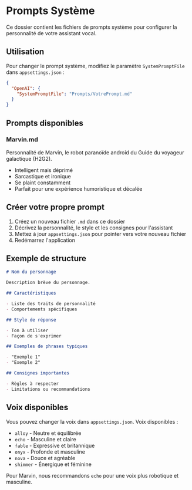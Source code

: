 # Prompts Système

Ce dossier contient les fichiers de prompts système pour configurer la personnalité de votre assistant vocal.

## Utilisation

Pour changer le prompt système, modifiez le paramètre `SystemPromptFile` dans `appsettings.json` :

```json
{
  "OpenAI": {
    "SystemPromptFile": "Prompts/VotrePrompt.md"
  }
}
```

## Prompts disponibles

### Marvin.md
Personnalité de Marvin, le robot paranoïde android du Guide du voyageur galactique (H2G2).
- Intelligent mais déprimé
- Sarcastique et ironique
- Se plaint constamment
- Parfait pour une expérience humoristique et décalée

## Créer votre propre prompt

1. Créez un nouveau fichier `.md` dans ce dossier
2. Décrivez la personnalité, le style et les consignes pour l'assistant
3. Mettez à jour `appsettings.json` pour pointer vers votre nouveau fichier
4. Redémarrez l'application

## Exemple de structure

```markdown
# Nom du personnage

Description brève du personnage.

## Caractéristiques

- Liste des traits de personnalité
- Comportements spécifiques

## Style de réponse

- Ton à utiliser
- Façon de s'exprimer

## Exemples de phrases typiques

- "Exemple 1"
- "Exemple 2"

## Consignes importantes

- Règles à respecter
- Limitations ou recommandations
```

## Voix disponibles

Vous pouvez changer la voix dans `appsettings.json`. Voix disponibles :
- `alloy` - Neutre et équilibrée
- `echo` - Masculine et claire
- `fable` - Expressive et britannique
- `onyx` - Profonde et masculine
- `nova` - Douce et agréable
- `shimmer` - Énergique et féminine

Pour Marvin, nous recommandons `echo` pour une voix plus robotique et masculine.
